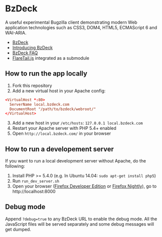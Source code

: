 # BzDeck

A useful experimental Bugzilla client demonstrating modern Web application technologies such as CSS3, DOM4, HTML5, ECMAScript 6 and WAI-ARIA.

* [BzDeck](https://www.bzdeck.com/)
* [Introducing BzDeck](https://www.bzdeck.com/about/)
* [BzDeck FAQ](https://www.bzdeck.com/faq/)
* [FlareTail.js](https://github.com/bzdeck/flaretail.js) integrated as a submodule

## How to run the app locally

1. Fork this repository
2. Add a new virtual host in your Apache config:
  ```conf
  <VirtualHost *:80>
    ServerName local.bzdeck.com
    DocumentRoot "/path/to/bzdeck/webroot/"
  </VirtualHost>
  ```

3. Add a new host in your `/etc/hosts`: `127.0.0.1 local.bzdeck.com`
4. Restart your Apache server with PHP 5.4+ enabled
5. Open `http://local.bzdeck.com/` in your browser

## How to run a developement server
If you want to run a local development server without Apache, do the following:

1. Install PHP >= 5.4.0 (e.g. In Ubuntu 14.04: `sudo apt-get install php5`)
2. Run `run_dev_server.sh`
3. Open your browser ([Firefox Developer Edition](https://www.mozilla.org/firefox/developer/) or [Firefox Nightly](http://nightly.mozilla.org/)), go to http://localhost:8000

## Debug mode

Append `?debug=true` to any BzDeck URL to enable the debug mode. All the JavaScript files will be served separately and some debug messages will get dumped.
